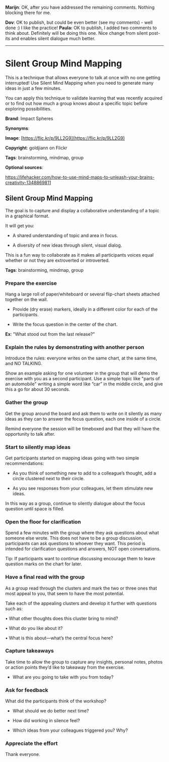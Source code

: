 **Marijn**: OK, after you have addressed the remaining comments. Nothing blocking there for me.

**Dov**: OK to publish, but could be even better (see my comments) - well done :) I like the practice! 
**Paula:** OK to publish, I added two comments to think about. Definitely will be doing this one. Nice change from silent post-its and enables silent dialogue much better.
* * *


# Silent Group Mind Mapping

This is a technique that allows everyone to talk at once with no one getting interrupted! Use Silent Mind Mapping when you need to generate many ideas in just a few minutes.

You can apply this technique to validate learning that was recently acquired or to find out how much a group knows about a specific topic before exploring possibilities.

**Brand**:	Impact Spheres

**Synonyms**: 

**Image**: [https://flic.kr/p/9LL2G9](https://flic.kr/p/9LL2G9) 

**Copyright**:	goldjiann on Flickr

**Tags**:	brainstorming, mindmap, group

**Optional sources**:

https://lifehacker.com/how-to-use-mind-maps-to-unleash-your-brains-creativity-1348869811

## Silent Group Mind Mapping

The goal is to capture and display a collaborative understanding of a topic in a graphical format.

It will get you:

* A shared understanding of topic and area in focus.

* A diversity of new ideas through silent, visual dialog.

This is a fun way to collaborate as it makes all participants voices equal whether or not they are extroverted or introverted.

**Tags**:	brainstorming, mindmap, group

### Prepare the exercise

Hang a large roll of paper/whiteboard or several flip-chart sheets attached together on the wall.

* Provide (dry erase) markers, ideally in a different color for each of the participants.

* Write the focus question in the center of the chart.

**Ex**: "What stood out from the last release?"

### Explain the rules by demonstrating with another person

Introduce the rules: everyone writes on the same chart, at the same time, and NO TALKING.

Show an example asking for one volunteer in the group that will demo the exercise with you as a second participant. Use a simple topic like "parts of an automobile" writing a simple word like “car” in the middle circle, and give this a go for about 30 seconds.

### Gather the group

Get the group around the board and ask them to write on it silently as many ideas as they can to answer the focus question, each one inside of a circle.

Remind everyone the session will be timeboxed and that they will have the opportunity to talk after.

### Start to silently map ideas

Get participants started on mapping ideas going with two simple recommendations: 

* As you think of something new to add to a colleague’s thought, add a circle clustered next to their circle.

* As you see responses from your colleagues, let them stimulate new ideas.

In this way as a group, continue to silently dialogue about the focus question until space is filled.

### Open the floor for clarification

Spend a few minutes with the group where they ask questions about what someone else wrote. This does not have to be a group discussion, participants can ask questions to whoever they want. This period is intended for clarification questions and answers, NOT open conversations.

Tip: If participants want to continue discussing encourage them to leave question marks on the chart for later.

### Have a final read with the group

As a group read through the clusters and mark the two or three ones that most appeal to you, that seem to have the most potential.

Take each of the appealing clusters and develop it further with questions such as:

• What other thoughts does this cluster bring to mind?

• What do you like about it?

• What is this about—what’s the central focus here?

### Capture takeaways

Take time to allow the group to capture any insights, personal notes, photos or action points they’d like to takeaway from the exercise. 

* What are you going to take with you from today?

### Ask for feedback

What did the participants think of the workshop? 

* What should we do better next time?

* How did working in silence feel?

* Which ideas from your colleagues triggered you? Why?

### Appreciate the effort

Thank everyone.


